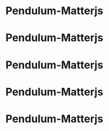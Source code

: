 # Pendulum-Matterjs
# Pendulum-Matterjs
# Pendulum-Matterjs
# Pendulum-Matterjs
# Pendulum-Matterjs

